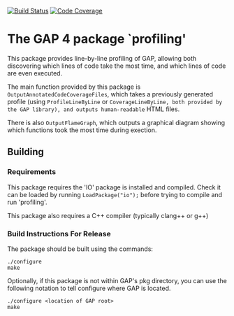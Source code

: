 [![Build Status](https://travis-ci.org/gap-packages/profiling.svg?branch=master)](https://travis-ci.org/gap-packages/profiling)
[![Code Coverage](https://codecov.io/github/gap-packages/profiling/coverage.svg?branch=master&token=)](https://codecov.io/gh/gap-packages/profiling)

# The GAP 4 package `profiling'

This package provides line-by-line profiling of GAP, allowing
both discovering which lines of code take the most time, and
which lines of code are even executed.

The main function provided by this package is
`OutputAnnotatedCodeCoverageFiles`, which takes a previously
generated profile (using `ProfileLineByLine` or `CoverageLineByLine,
both provided by the GAP library), and outputs human-readable`
HTML files.

There is also `OutputFlameGraph`, which outputs a graphical diagram
showing which functions took the most time during exection.

## Building

### Requirements

This package requires the 'IO' package is installed and compiled.
Check it can be loaded by running `LoadPackage("io");` before trying
to compile and run 'profiling'.

This package also requires a C++ compiler (typically clang++ or g++)

### Build Instructions For Release

The package should be built using the commands:

    ./configure
    make

Optionally, if this package is not within GAP's pkg directory,
you can use the following notation to tell configure where GAP
is located.

    ./configure <location of GAP root>
    make
